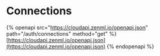 # Connections

{% openapi src="https://cloudapi.zenml.io/openapi.json" path="/auth/connections" method="get" %}
[https://cloudapi.zenml.io/openapi.json](https://cloudapi.zenml.io/openapi.json)
{% endopenapi %}
